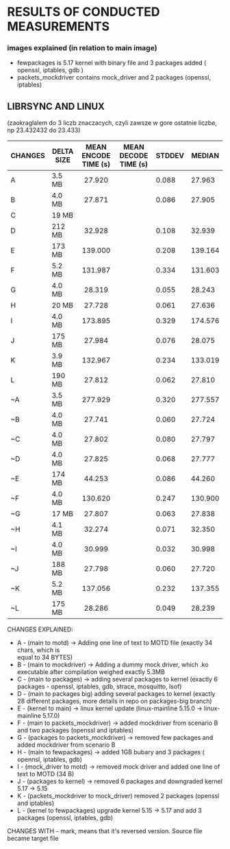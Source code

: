 # RESULTS OF CONDUCTED MEASUREMENTS #


### images explained (in relation to main image) ###

- fewpackages is 5.17 kernel with binary file and 3 packages added ( openssl, iptables, gdb )
- packets_mockdriver contains mock_driver and 2 packages (openssl, iptables)


## LIBRSYNC AND LINUX ## 

(zaokraglalem do 3 liczb znaczacych, czyli zawsze w gore ostatnie liczbe, np 23.432432 do 23.433)

| CHANGES | DELTA SIZE | MEAN ENCODE TIME (s) | MEAN DECODE TIME (s) |   STDDEV  |   MEDIAN |
| ---     |   ---      |       :---:          |     ---              |   ---     |   ---    |
| A       |  3.5 MB    |       27.920         |                      |  0.088    |  27.963  |
| B       |  4.0 MB    |       27.871         |                      |  0.086    |  27.905  |
| C       |  19  MB    |                      |                      |           |          |
| D       |  212 MB    |       32.928         |                      |  0.108    |  32.939  |
| E       |  173 MB    |       139.000        |                      |  0.208    |  139.164 |
| F       |  5.2 MB    |       131.987        |                      |  0.334    |  131.603 |
| G		  |  4.0 MB    |       28.319         |						 |  0.055    |  28.243  |
| H		  |  20 MB     |       27.728         |					     |  0.061    |  27.636  |
| I		  |  4.0  MB   |       173.895        |                      |  0.329    |  174.576 |
| J		  |  175 MB    |       27.984         |                      |  0.076    |   28.075 |
| K		  |  3.9 MB    |       132.967        |                      |  0.234    |  133.019 |
| L	      |  190 MB    |       27.812         |                      |  0.062    |   27.810 |
| ~A	  |  3.5 MB    |       277.929        |                      |  0.320    |  277.557 |
| ~B      |  4.0 MB    |       27.741         |                      |  0.060    |  27.724  |
| ~C      |  4.0 MB    |       27.802         |                      |  0.080    |  27.797  |
| ~D      |  4.0 MB    |       27.825         |                      |  0.068    |  27.777  |
| ~E      |  174 MB    |       44.253         |                      |  0.086    |  44.260  |
| ~F      |  4.0 MB    |       130.620        |                      |  0.247    |  130.900 |
| ~G      |  17  MB    |       27.807         |						 |  0.063    |  27.838  |
| ~H      |  4.1 MB    |       32.274         |                      |  0.071    |  32.350  |
| ~I      |  4.0 MB    |       30.999         |                      |  0.032    |  30.998  |
| ~J      |  188 MB    |       27.798         |                      |  0.060    |  27.720  |
| ~K      |  5.2 MB    |       137.056        |                      |  0.232    |  137.355 |
| ~L      |  175 MB    |       28.286         |                      |  0.049    |  28.239  |


CHANGES EXPLAINED:
* A - (main to motd) -> Adding one line of text to MOTD file (exactly 34 chars, which is    
	equal to 34 BYTES)
* B - (main to mockdriver) -> Adding a dummy mock driver, which .ko executable after compilation			 weighed exactly 5.3MB
* C - (main to packages) -> adding several packages to kernel (exactly 6 packages - openssl, iptables,
	gdb, strace, mosquitto, lsof)
* D - (main to packages big) adding several packages to kernel (exactly 28 different packages, 
	more details in repo on packages-big branch)
* E - (kernel to main) -> linux kernel update (linux-mainline 5.15.0 -> linux-mainline 5.17.0)
* F - (main to packets_mockdriver) -> added mockdriver from scenario B and two packages (openssl and 
	iptables)
* G - (packages to packets_mockdriver) -> removed few packages and added mockdriver from scenario B
* H - (main to fewpackages) -> added 1GB bubary and 3 packages ( opennsl, iptables, gdb)
* I - (mock_driver to motd) -> removed mock driver and added one line of text to MOTD (34 B)
* J - (packages to kernel) -> removed 6 packages and downgraded kernel 5.17 -> 5.15
* K -  (packets_mockdriver to mock_driver) removed 2 packages (openssl and iptables) 
* L - (kernel to fewpackages) upgrade kernel 5.15 -> 5.17 and add 3 packages (openssl, iptables, gdb)

CHANGES WITH `~` mark, means that it's reversed version. Source file became target file
